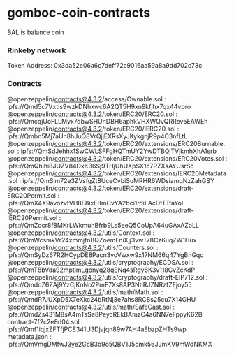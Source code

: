 # gomboc-coin-contracts
BAL is balance coin

### Rinkeby network

Token Address: 0x3da52e06a6c7deff72c9016aa59a8a9dd702c73c

### Contracts

@openzeppelin/contracts@4.3.2/access/Ownable.sol : 
ipfs://Qmd5c7Vxtis9wzkDNhxwc6A2QT5H9xn9kfjhx7qx44vpro
@openzeppelin/contracts@4.3.2/token/ERC20/ERC20.sol : 
ipfs://QmcqjUoFLLMyx7dbwSHUnDBH6aphkVHXWQvQRRev5EAWEh
@openzeppelin/contracts@4.3.2/token/ERC20/IERC20.sol : 
ipfs://Qmbn5Mj7aUn8hJuQ8VrQjjEXRsXyJKykgnjR9p4C3nfLtL
@openzeppelin/contracts@4.3.2/token/ERC20/extensions/ERC20Burnable.sol : 
ipfs://QmSdJehhx1SwCWLSFFgHQTmUY2YwDTBQjTVjkmhXhA1srb
@openzeppelin/contracts@4.3.2/token/ERC20/extensions/ERC20Votes.sol : 
ipfs://QmQhihi8JUZV84DxK36Sj9THjUhUXpSX1c7PZXsAYUsrSc
@openzeppelin/contracts@4.3.2/token/ERC20/extensions/IERC20Metadata.sol : 
ipfs://QmSim72e3ZVsfgZt8UceCvbiSuMRHR6WDsiamqNzZahGSY
@openzeppelin/contracts@4.3.2/token/ERC20/extensions/draft-ERC20Permit.sol : 
ipfs://QmX4X9avozvtVH8F8ixE8mCvYA2bci1rdiLAcDtTTtaYoL
@openzeppelin/contracts@4.3.2/token/ERC20/extensions/draft-IERC20Permit.sol : 
ipfs://QmZocr8f8MKrLWkmuhBfrb9Ls5eeQ5CoUpA64uGAxAZoLL
@openzeppelin/contracts@4.3.2/utils/Context.sol : 
ipfs://QmWcsmkVr24xmmjfnBQZoemFniXjj3vwT78Cz6uqZW1Hux
@openzeppelin/contracts@4.3.2/utils/Counters.sol : 
ipfs://QmSyDz67R2HCypDE8Pacn3voVwxw9x17NM66q47YgBnGqc
@openzeppelin/contracts@4.3.2/utils/cryptography/ECDSA.sol : 
ipfs://QmT8bVda92mptimLgonyq28qENq4sRgy6K3v118CvZcKdP
@openzeppelin/contracts@4.3.2/utils/cryptography/draft-EIP712.sol : 
ipfs://QmdoZ6ZAj9YzCjKnNo2PmF7Xs8AP3NtiRJZNRzfZEjoy55
@openzeppelin/contracts@4.3.2/utils/math/Math.sol : 
ipfs://QmdR7JUXpD5X7eXkc24bRtNj3e7ahs8RC8s25cu7X14GHU
@openzeppelin/contracts@4.3.2/utils/math/SafeCast.sol : 
ipfs://QmdZs431M8sA4mTsSe8PeycREkBAmzC4a6NN7eFppyK62B
contract-7f2c2e8d04.sol : 
ipfs://Qmf1iqjxZFTfjPCE341U3Djvjqn89w7AH4aEbzpZHTs9wp
metadata.json : 
ipfs://QmVmgDMfwJ3ye2GcB3o9o5QBV1J5omk56JJmKV9mWdNKMX